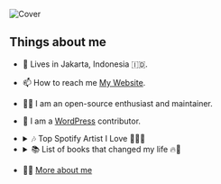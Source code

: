 ![Cover](https://cdn.jsdelivr.net/gh/agung2001/agung2001@main/img/cover.jpg)

## Things about me

- 📍 Lives in Jakarta, Indonesia 🇮🇩.
- 📫 How to reach me [My Website][website].
- 👨‍🚀 I am an open-source enthusiast and maintainer. 
- 🧩️ I am a [WordPress](https://profiles.wordpress.org/agung2001/) contributor.

- <details>
    <summary>🎶 Top Spotify Artist I Love 🎸🥁🎹</summary>
  
    ![](https://media.giphy.com/media/v1.Y2lkPTc5MGI3NjExaTd5Y2ozM3pwdGNxd2V4MTV5dnBxM2dvdWpsMjVubDJxbjhianoyYyZlcD12MV9pbnRlcm5hbF9naWZfYnlfaWQmY3Q9Zw/4GIcsQJorDZOU/giphy.gif)
  - 🤘 [AC/DC](https://open.spotify.com/artist/4vGrte8FDu062Ntj0RsPiZ)
  - 🤘 [Dream Theater](https://open.spotify.com/artist/2aaLAng2L2aWD2FClzwiep)
  - 🤘 [Polyphia](https://open.spotify.com/artist/4vGrte8FDu062Ntj0RsPiZ)
  - 🤘 [Megadeth](https://open.spotify.com/artist/1Yox196W7bzVNZI7RBaPnf)
  - 🤘 [Steel Panther](https://open.spotify.com/artist/3l02WF362j1oHOurzuseBv)
  - [More](https://open.spotify.com/user/21yip2zhtynpaalfr53tonr5a)
  </details>
- <details>
    <summary>📚 List of books that changed my life 🔥🌟</summary>

    ![](https://media.giphy.com/media/v1.Y2lkPTc5MGI3NjExZDFzeHdlZzQ2ZnBtNXBxZ29hZTRvdHRwMTR6Y2tzYmRzcjVqcTY1cSZlcD12MV9pbnRlcm5hbF9naWZfYnlfaWQmY3Q9Zw/OMK7LRBedcnhm/giphy.gif)
  - 📙 [Atomic Habits](https://www.goodreads.com/book/show/40121378-atomic-habits)
  - 📙 [Good to Great](https://www.goodreads.com/book/show/76865.Good_to_Great)
  - 📙 [Superconnector](https://www.goodreads.com/book/show/35397470-superconnector)
  - 📙 [Steve Jobs](https://www.goodreads.com/book/show/11084145-steve-jobs)
  - 📙 [The 4-Hour Work Week](https://www.goodreads.com/book/show/9278897-the-4-hour-work-week)
  - 📙 [The Intelligent Investor](https://www.goodreads.com/book/show/106835.The_Intelligent_Investor)
  - 📙 [The Total Money Makeover](https://www.goodreads.com/book/show/78427.The_Total_Money_Makeover)
  - [More](https://goodreads.com/agungsundoro)
  </details>
- 👨‍💻 [More about me][website]

[website]: https://agungsundoro.com